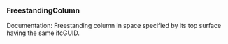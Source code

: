 ### FreestandingColumn

Documentation: Freestanding column in space specified by its top surface having the same ifcGUID.
